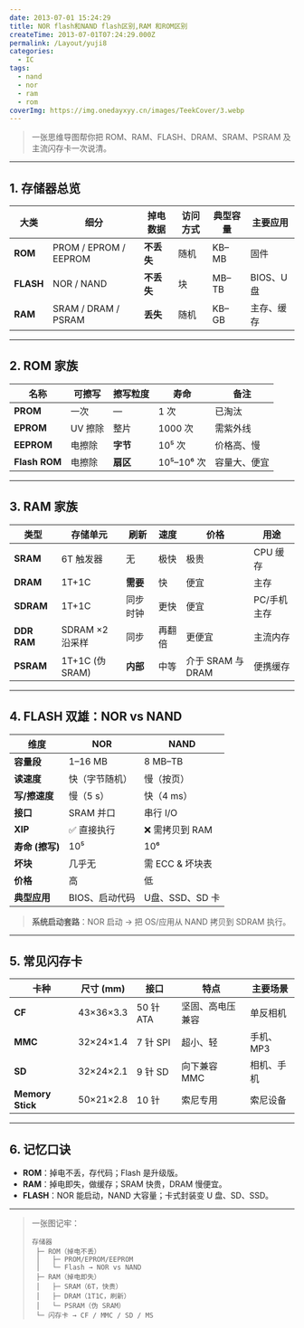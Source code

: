 ```yaml
---
date: 2013-07-01 15:24:29
title: NOR flash和NAND flash区别,RAM 和ROM区别
createTime: 2013-07-01T07:24:29.000Z
permalink: /Layout/yuji8
categories:
  - IC
tags:
  - nand
  - nor
  - ram
  - rom
coverImg: https://img.onedayxyy.cn/images/TeekCover/3.webp
---
```


> 一张思维导图帮你把 ROM、RAM、FLASH、DRAM、SRAM、PSRAM 及主流闪存卡一次说清。

---

## 1. 存储器总览

| 大类 | 细分 | 掉电数据 | 访问方式 | 典型容量 | 主要应用 |
|---|---|---|---|---|---|
| **ROM** | PROM / EPROM / EEPROM | **不丢失** | 随机 | KB–MB | 固件 |
| **FLASH** | NOR / NAND | **不丢失** | 块 | MB–TB | BIOS、U盘 |
| **RAM** | SRAM / DRAM / PSRAM | **丢失** | 随机 | KB–GB | 主存、缓存 |

---

## 2. ROM 家族

| 名称 | 可擦写 | 擦写粒度 | 寿命 | 备注 |
|---|---|---|---|---|
| **PROM** | 一次 | — | 1 次 | 已淘汰 |
| **EPROM** | UV 擦除 | 整片 | 1000 次 | 需紫外线 |
| **EEPROM** | 电擦除 | **字节** | 10⁵ 次 | 价格高、慢 |
| **Flash ROM** | 电擦除 | **扇区** | 10⁵–10⁶ 次 | 容量大、便宜 |

---

## 3. RAM 家族

| 类型 | 存储单元 | 刷新 | 速度 | 价格 | 用途 |
|---|---|---|---|---|---|
| **SRAM** | 6T 触发器 | 无 | 极快 | 极贵 | CPU 缓存 |
| **DRAM** | 1T+1C | **需要** | 快 | 便宜 | 主存 |
| **SDRAM** | 1T+1C | 同步时钟 | 更快 | 便宜 | PC/手机主存 |
| **DDR RAM** | SDRAM ×2 沿采样 | 同步 | 再翻倍 | 更便宜 | 主流内存 |
| **PSRAM** | 1T+1C (伪 SRAM) | **内部** | 中等 | 介于 SRAM 与 DRAM | 便携缓存 |

---

## 4. FLASH 双雄：NOR vs NAND

| 维度 | NOR | NAND |
|---|---|---|
| **容量段** | 1–16 MB | 8 MB–TB |
| **读速度** | 快（字节随机） | 慢（按页） |
| **写/擦速度** | 慢（5 s） | 快（4 ms） |
| **接口** | SRAM 并口 | 串行 I/O |
| **XIP** | ✅ 直接执行 | ❌ 需拷贝到 RAM |
| **寿命 (擦写)** | 10⁵ | 10⁶ |
| **坏块** | 几乎无 | 需 ECC & 坏块表 |
| **价格** | 高 | 低 |
| **典型应用** | BIOS、启动代码 | U盘、SSD、SD 卡 |

> **系统启动套路**：NOR 启动 → 把 OS/应用从 NAND 拷贝到 SDRAM 执行。

---

## 5. 常见闪存卡

| 卡种 | 尺寸 (mm) | 接口 | 特点 | 主要场景 |
|---|---|---|---|---|
| **CF** | 43×36×3.3 | 50 针 ATA | 坚固、高电压兼容 | 单反相机 |
| **MMC** | 32×24×1.4 | 7 针 SPI | 超小、轻 | 手机、MP3 |
| **SD** | 32×24×2.1 | 9 针 SD | 向下兼容 MMC | 相机、手机 |
| **Memory Stick** | 50×21×2.8 | 10 针 | 索尼专用 | 索尼设备 |

---

## 6. 记忆口诀

- **ROM**：掉电不丢，存代码；Flash 是升级版。  
- **RAM**：掉电即失，做缓存；SRAM 快贵，DRAM 慢便宜。  
- **FLASH**：NOR 能启动，NAND 大容量；卡式封装变 U 盘、SD、SSD。

---

> 一张图记牢：  
> ```
> 存储器
>  ├─ ROM（掉电不丢）
>  │   ├─ PROM/EPROM/EEPROM
>  │   └─ Flash → NOR vs NAND
>  ├─ RAM（掉电即失）
>  │   ├─ SRAM（6T，快贵）
>  │   ├─ DRAM（1T1C，刷新）
>  │   └─ PSRAM（伪 SRAM）
>  └─ 闪存卡 → CF / MMC / SD / MS
> ```